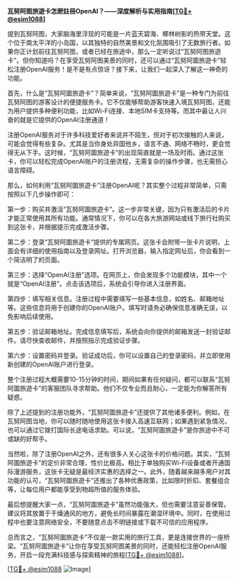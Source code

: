 **瓦努阿图旅遊卡怎麽註冊OpenAI？——深度解析与实用指南[[TG💪+ @esim1088](https://t.me/s/esim1088)]**

提到瓦努阿图，大家脑海里浮现的可能是一片蓝天碧海、椰林树影的热带天堂。这个位于南太平洋的小岛国，以其独特的自然美景和文化氛围吸引了无数旅行者。如果你正计划前往瓦努阿图，或者已经在旅途中，那么一定听说过“瓦努阿图旅遊卡”。但你知道吗？在享受瓦努阿图美景的同时，还可以通过“瓦努阿圖旅遊卡”轻松注册OpenAI服务！是不是有点惊讶？接下来，让我们一起深入了解这一神奇的功能。

首先，什么是“瓦努阿圖旅遊卡”？简单来说，“瓦努阿圖旅遊卡”是一种专门为前往瓦努阿图的游客设计的便捷服务卡。它不仅能够帮助游客快速入境瓦努阿图，还能为用户提供多种便利功能，比如Wi-Fi连接、本地SIM卡支持等。而其中最让人兴奋的就是它提供的OpenAI注册通道！

注册OpenAI服务对于许多科技爱好者来说并不陌生，但对于初次接触的人来说，可能会觉得有些复杂。尤其是当你身处异国他乡，语言不通、网络不畅时，更会觉得无从下手。这时候，“瓦努阿圖旅遊卡”的出现简直就是一场及时雨。通过这张卡，你可以轻松完成OpenAI账户的注册流程，无需复杂的操作步骤，也无需担心语言障碍。

那么，如何利用“瓦努阿圖旅遊卡”注册OpenAI呢？其实整个过程非常简单，只需按照以下几步操作即可：

第一步：购买并激活“瓦努阿圖旅遊卡”。这一步非常关键，因为只有激活后的卡片才能正常使用其所有功能。通常情况下，你可以在各大旅游网站或线下旅行社购买到这张卡，并根据提示完成激活步骤。

第二步：登录“瓦努阿圖旅遊卡”提供的专属网页。这张卡会附带一张卡片说明，上面会有详细的使用指南以及登录网址。打开浏览器，输入指定网址后，你会看到一个简洁明了的页面。

第三步：选择“OpenAI注册”选项。在网页上，你会发现多个功能模块，其中一个就是“OpenAI注册”。点击该选项后，系统会引导你进入注册界面。

第四步：填写相关信息。注册过程中需要填写一些基本信息，如姓名、邮箱地址等。这些信息将用于创建你的OpenAI账户。填写时请务必确保信息准确无误，以免影响后续使用。

第五步：验证邮箱地址。完成信息填写后，系统会向你提供的邮箱发送一封验证邮件。请尽快查收邮件，并按照指示完成验证步骤。

第六步：设置密码并登录。验证成功后，你可以设置自己的登录密码，并立即使用新创建的OpenAI账户进行登录。

整个注册过程大概需要10-15分钟的时间，期间如果有任何疑问，都可以联系“瓦努阿圖旅遊卡”的客服团队寻求帮助。他们不仅专业而且耐心，一定能为你解答所有疑惑。

除了上述提到的注册功能外，“瓦努阿圖旅遊卡”还提供了其他诸多便利。例如，在瓦努阿图当地，你可以随时随地使用这张卡接入高速互联网；如果遇到紧急情况，也可以通过它拨打国际长途电话求助。可以说，“瓦努阿圖旅遊卡”是你旅途中不可或缺的好帮手。

当然啦，除了注册OpenAI之外，还有很多人关心这张卡的价格问题。其实，“瓦努阿圖旅遊卡”的定价非常合理，性价比极高。相比于单独购买Wi-Fi设备或者开通国际漫游服务，这张卡无疑是最经济实惠的选择之一。此外，随着越来越多用户对其功能的认可，“瓦努阿圖旅遊卡”还推出了各种优惠政策，比如限时折扣、套餐组合等，让每位用户都能享受到物超所值的服务体验。

最后想提醒大家一点，“瓦努阿圖旅遊卡”虽然功能强大，但也需要注意妥善保管。建议将其放置于干燥通风的地方，避免长时间暴露在潮湿环境中。同时，在使用过程中也要注意网络安全，不要随意点击不明链接或下载不可信的应用程序。

总而言之，“瓦努阿圖旅遊卡”不仅是一款实用的旅行工具，更是连接世界的一座桥梁。“瓦努阿圖旅遊卡”让你在享受瓦努阿图美景的同时，还能轻松注册OpenAI服务，开启一段充满科技感与探索精神的旅程[[TG💪+ @esim1088](https://t.me/s/esim1088)]。

[[TG💪+ @esim1088](https://t.me/s/esim1088) ![Image](https://i.postimg.cc/4NQfJmqS/Snipaste-2025-05-13-00-14-12.png)]